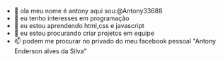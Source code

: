 - 👋 ola meu nome é antony aqui sou:@Antony33688
- 👀 eu tenho interesses em programação 
- 🌱 eu estou aprendendo html,css e javascript
- 💞️ eu estou procurando criar projetos em equipe 
- 📫 podem me procurar no privado do meu facebook pessoal "Antony Enderson alves da Silva"
